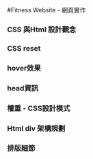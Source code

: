 #Fitness Website - 網頁實作

### CSS 與Html 設計觀念
### CSS reset
### hover效果
### head資訊
### 權重 - CSS設計模式
### Html div 架構規劃
### 排版細節
